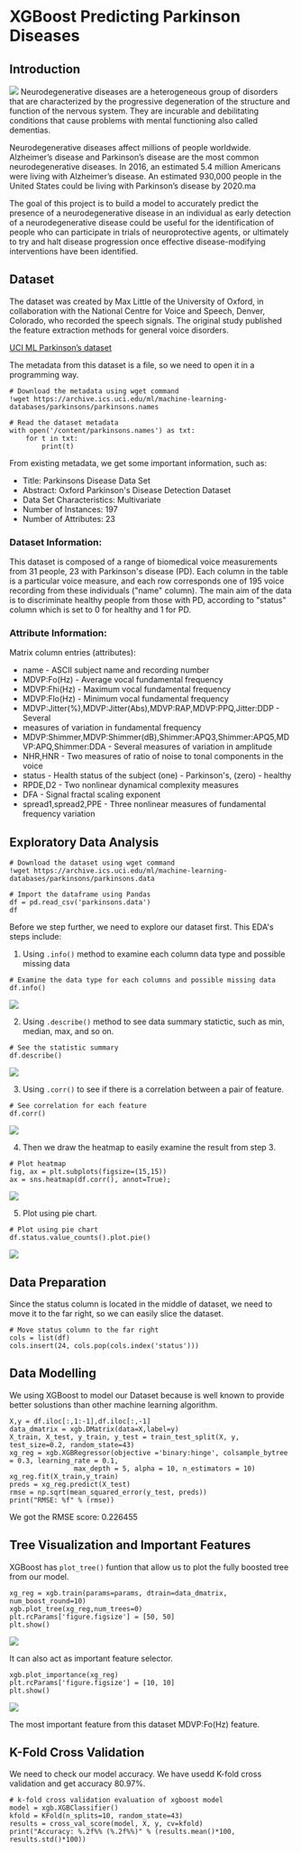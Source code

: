 # XGBoost Predicting Parkinson Diseases

## Introduction 

![](./images/hand-3666974_960_720.jpg)
Neurodegenerative diseases are a heterogeneous group of disorders that are characterized
by the progressive degeneration of the structure and function of the nervous system. They
are incurable and debilitating conditions that cause problems with mental functioning
also called dementias.  

Neurodegenerative diseases affect millions of people worldwide. Alzheimer’s disease and
Parkinson’s disease are the most common neurodegenerative diseases. In 2016, an
estimated 5.4 million Americans were living with Alzheimer’s disease. An estimated
930,000 people in the United States could be living with Parkinson’s disease by 2020.ma

The goal of this project is to build a model to accurately predict the presence of a
neurodegenerative disease in an individual as early detection of a neurodegenerative
disease could be useful for the identification of people who can participate in trials of
neuroprotective agents, or ultimately to try and halt disease progression once effective
disease-modifying interventions have been identified.

## Dataset

The dataset was created by Max Little of the University of Oxford, in 
collaboration with the National Centre for Voice and Speech, Denver, 
Colorado, who recorded the speech signals. The original study published the 
feature extraction methods for general voice disorders.

[UCI ML Parkinson’s dataset](https://archive.ics.uci.edu/ml/machine-learning-databases/parkinsons/)

The metadata from this dataset is a file, so we need to open it in a programming way.

```
# Download the metadata using wget command
!wget https://archive.ics.uci.edu/ml/machine-learning-databases/parkinsons/parkinsons.names

# Read the dataset metadata
with open('/content/parkinsons.names') as txt:
    for t in txt:
        print(t)
```

From existing metadata, we get some important information, such as:
* Title: Parkinsons Disease Data Set
* Abstract: Oxford Parkinson's Disease Detection Dataset
* Data Set Characteristics: Multivariate
* Number of Instances: 197
* Number of Attributes: 23  

### Dataset Information:

This dataset is composed of a range of biomedical voice measurements from 31 people, 23 with Parkinson's disease (PD). Each column in the table is a particular voice measure, and each row corresponds one of 195 voice recording from these individuals ("name" column). The main aim of the data is to discriminate healthy people from those with PD, according to "status" column which is set to 0 for healthy and 1 for PD.  


### Attribute Information:

Matrix column entries (attributes):

* name - ASCII subject name and recording number
* MDVP:Fo(Hz) - Average vocal fundamental frequency
* MDVP:Fhi(Hz) - Maximum vocal fundamental frequency
* MDVP:Flo(Hz) - Minimum vocal fundamental frequency
* MDVP:Jitter(%),MDVP:Jitter(Abs),MDVP:RAP,MDVP:PPQ,Jitter:DDP - Several 
* measures of variation in fundamental frequency
* MDVP:Shimmer,MDVP:Shimmer(dB),Shimmer:APQ3,Shimmer:APQ5,MDVP:APQ,Shimmer:DDA - Several measures of variation in amplitude
* NHR,HNR - Two measures of ratio of noise to tonal components in the voice
* status - Health status of the subject (one) - Parkinson's, (zero) - healthy
* RPDE,D2 - Two nonlinear dynamical complexity measures
* DFA - Signal fractal scaling exponent
* spread1,spread2,PPE - Three nonlinear measures of fundamental frequency variation 

## Exploratory Data Analysis

```
# Download the dataset using wget command
!wget https://archive.ics.uci.edu/ml/machine-learning-databases/parkinsons/parkinsons.data

# Import the dataframe using Pandas
df = pd.read_csv('parkinsons.data')
df
```

Before we step further, we need to explore our dataset first. This EDA's steps include:

1.   Using `.info()` method to examine each column data type and possible missing data

```
# Examine the data type for each columns and possible missing data
df.info()
```

![](./images/df_info.png)

2.   Using `.describe()` method to see data summary statictic, such as min, median, max, and so on.

```	
# See the statistic summary 
df.describe()
```

![](./images/df_describe.png)

3.   Using `.corr()` to see if there is a correlation between a pair of feature.

```
# See correlation for each feature
df.corr()
```

![](./images/df_corr.png)

4.   Then we draw the heatmap to easily examine the result from step 3.

```
# Plot heatmap
fig, ax = plt.subplots(figsize=(15,15))
ax = sns.heatmap(df.corr(), annot=True);
```

![](./images/df_heatmap.png)

5.   Plot using pie chart.

```
# Plot using pie chart
df.status.value_counts().plot.pie()
```

![](./images/df_pie.png)


## Data Preparation
Since the status column is located in the middle of dataset, we need to move it to the far right, so we can easily slice the dataset.

```
# Move status column to the far right 
cols = list(df)
cols.insert(24, cols.pop(cols.index('status')))
```

## Data Modelling
We using XGBoost to model our Dataset because is well known to provide better solustions than other machine learning algorithm.

```
X,y = df.iloc[:,1:-1],df.iloc[:,-1]
data_dmatrix = xgb.DMatrix(data=X,label=y)
X_train, X_test, y_train, y_test = train_test_split(X, y, test_size=0.2, random_state=43)
xg_reg = xgb.XGBRegressor(objective ='binary:hinge', colsample_bytree = 0.3, learning_rate = 0.1,
                max_depth = 5, alpha = 10, n_estimators = 10)
xg_reg.fit(X_train,y_train)
preds = xg_reg.predict(X_test)
rmse = np.sqrt(mean_squared_error(y_test, preds))
print("RMSE: %f" % (rmse))
```

We got the RMSE score: 0.226455

## Tree Visualization and Important Features
XGBoost has `plot_tree()` funtion that allow us to plot the fully boosted tree from our model.

```
xg_reg = xgb.train(params=params, dtrain=data_dmatrix, num_boost_round=10)
xgb.plot_tree(xg_reg,num_trees=0)
plt.rcParams['figure.figsize'] = [50, 50]
plt.show()
```

![](./images/x_tree.png)

It can also act as important feature selector.
```
xgb.plot_importance(xg_reg)
plt.rcParams['figure.figsize'] = [10, 10]
plt.show()
```

![](./images/x_features.png)

The most important feature from this dataset MDVP:Fo(Hz) feature.

## K-Fold Cross Validation
We need to check our model accuracy. We have usedd K-fold cross validation and get accuracy 80.97%.

```
# k-fold cross validation evaluation of xgboost model
model = xgb.XGBClassifier()
kfold = KFold(n_splits=10, random_state=43)
results = cross_val_score(model, X, y, cv=kfold)
print("Accuracy: %.2f%% (%.2f%%)" % (results.mean()*100, results.std()*100))
```